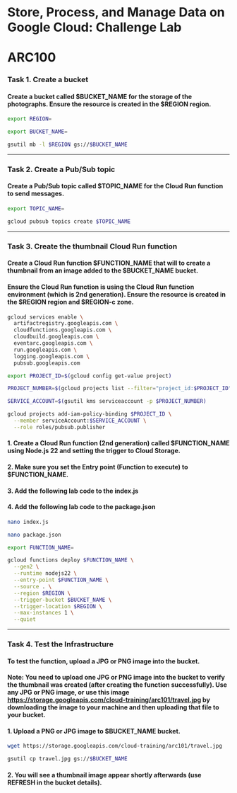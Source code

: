 # Store, Process, and Manage Data on Google Cloud: Challenge Lab <br><br>ARC100

### Task 1. Create a bucket

#### Create a bucket called $BUCKET_NAME for the storage of the photographs. Ensure the resource is created in the $REGION region.

```bash
export REGION=
```

```bash
export BUCKET_NAME=
```

```bash
gsutil mb -l $REGION gs://$BUCKET_NAME
```

---

### Task 2. Create a Pub/Sub topic

#### Create a Pub/Sub topic called $TOPIC_NAME for the Cloud Run function to send messages.

```bash
export TOPIC_NAME=
```

```bash
gcloud pubsub topics create $TOPIC_NAME
```

---

### Task 3. Create the thumbnail Cloud Run function

#### Create a Cloud Run function $FUNCTION_NAME that will to create a thumbnail from an image added to the $BUCKET_NAME bucket.

#### Ensure the Cloud Run function is using the Cloud Run function environment (which is 2nd generation). Ensure the resource is created in the $REGION region and $REGION-c zone.

```bash
gcloud services enable \
  artifactregistry.googleapis.com \
  cloudfunctions.googleapis.com \
  cloudbuild.googleapis.com \
  eventarc.googleapis.com \
  run.googleapis.com \
  logging.googleapis.com \
  pubsub.googleapis.com
```

```bash
export PROJECT_ID=$(gcloud config get-value project)
```

```bash
PROJECT_NUMBER=$(gcloud projects list --filter="project_id:$PROJECT_ID" --format='value(project_number)')
```

```bash
SERVICE_ACCOUNT=$(gsutil kms serviceaccount -p $PROJECT_NUMBER)
```

```bash
gcloud projects add-iam-policy-binding $PROJECT_ID \
  --member serviceAccount:$SERVICE_ACCOUNT \
  --role roles/pubsub.publisher
```

#### 1. Create a Cloud Run function (2nd generation) called $FUNCTION_NAME using Node.js 22 and setting the trigger to Cloud Storage.

#### 2. Make sure you set the Entry point (Function to execute) to $FUNCTION_NAME.

#### 3. Add the following lab code to the index.js

#### 4. Add the following lab code to the package.json

```bash
nano index.js
```

```bash
nano package.json
```

```bash
export FUNCTION_NAME=
```

```bash
gcloud functions deploy $FUNCTION_NAME \
  --gen2 \
  --runtime nodejs22 \
  --entry-point $FUNCTION_NAME \
  --source . \
  --region $REGION \
  --trigger-bucket $BUCKET_NAME \
  --trigger-location $REGION \
  --max-instances 1 \
  --quiet
```

---

### Task 4. Test the Infrastructure

#### To test the function, upload a JPG or PNG image into the bucket.

#### Note: You need to upload one JPG or PNG image into the bucket to verify the thumbnail was created (after creating the function successfully). Use any JPG or PNG image, or use this image https://storage.googleapis.com/cloud-training/arc101/travel.jpg by downloading the image to your machine and then uploading that file to your bucket.

#### 1. Upload a PNG or JPG image to $BUCKET_NAME bucket.

```bash
wget https://storage.googleapis.com/cloud-training/arc101/travel.jpg
```

```bash
gsutil cp travel.jpg gs://$BUCKET_NAME
```

#### 2. You will see a thumbnail image appear shortly afterwards (use REFRESH in the bucket details).
